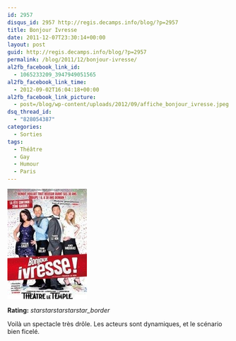 ```yaml
---
id: 2957
disqus_id: 2957 http://regis.decamps.info/blog/?p=2957
title: Bonjour Ivresse
date: 2011-12-07T23:30:14+00:00
layout: post
guid: http://regis.decamps.info/blog/?p=2957
permalink: /blog/2011/12/bonjour-ivresse/
al2fb_facebook_link_id:
  - 1065233209_3947949051565
al2fb_facebook_link_time:
  - 2012-09-02T16:04:18+00:00
al2fb_facebook_link_picture:
  - post=/blog/wp-content/uploads/2012/09/affiche_bonjour_ivresse.jpeg
dsq_thread_id:
  - "828054387"
categories:
  - Sorties
tags:
  - Théâtre
  - Gay
  - Humour
  - Paris
---
```

![Affiche du spectacle](/blog/wp-content/uploads/2012/09/affiche_bonjour_ivresse.jpeg)
  


**Rating:** <i class="material-icons">star</i><i class="material-icons">star</i><i class="material-icons">star</i><i class="material-icons">star</i><i class="material-icons">star_border</i> 


  
Voilà un spectacle très drôle. Les acteurs sont dynamiques, et le scénario bien ficelé.
